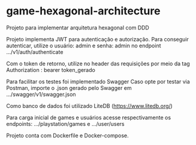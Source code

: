 # game-hexagonal-architecture
Projeto para implementar arquitetura hexagonal com DDD

Projeto implementa JWT para autenticação e autorização.
Para conseguir autenticar, utilize o usuário: admin e senha: admin no endpoint .../v1/auth/authenticate

Com o token de retorno, utilize no header das requisições por meio da tag Authorization : bearer token_gerado

Para facilitar os testes foi implementado Swagger
Caso opte por testar via Postman, importe o .json gerado pelo Swagger em .../swagger/v1/swagger.json

Como banco de dados foi utilizado LiteDB (https://www.litedb.org/)

Para carga inicial de games e usuários acesse respectivamente os endpoints: .../playstation/games e .../user/users

Projeto conta com Dockerfile e Docker-compose.
